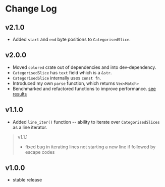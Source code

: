 # Change Log

## v2.1.0

- Added `start` and `end` byte positions to `CategorisedSlice`.

## v2.0.0

- Moved `colored` crate out of dependencies and into dev-dependency.
- `CategorisedSlice` has `text` field which is a `&str`.
- `CategorisedSlice` internally uses `const fn`.
- Introduced my own `parse` function, which returns `Vec<Match>`
- Benchmarked and refactored functions to improve performance. [see results](https://github.com/kurtlawrence/cansi/blob/master/notes/Benchmarking.md)

## v1.1.0

- Added `line_iter()` function -- ability to iterate over `CategorisedSlices` as a line iterator.

> v1.1.1
>
> - fixed bug in iterating lines not starting a new line if followed by escape codes

## v1.0.0

- stable release
